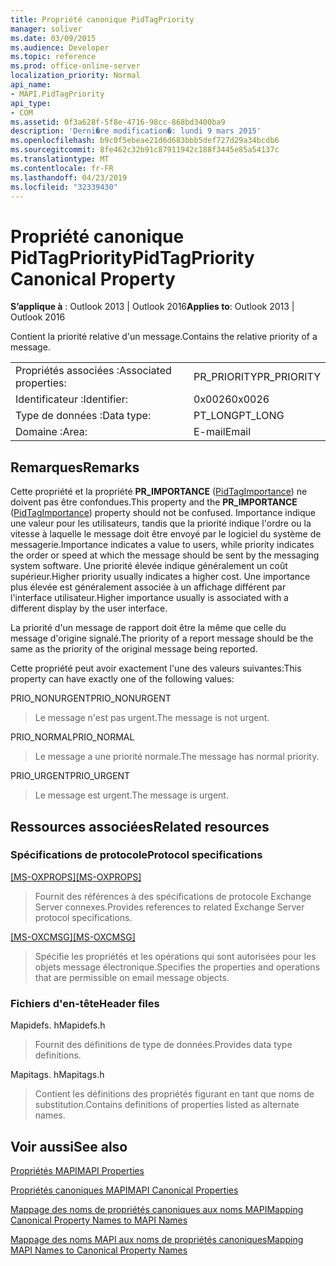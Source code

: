 ```yaml
---
title: Propriété canonique PidTagPriority
manager: soliver
ms.date: 03/09/2015
ms.audience: Developer
ms.topic: reference
ms.prod: office-online-server
localization_priority: Normal
api_name:
- MAPI.PidTagPriority
api_type:
- COM
ms.assetid: 0f3a628f-5f8e-4716-98cc-868bd3400ba9
description: 'Derni�re modification�: lundi 9 mars 2015'
ms.openlocfilehash: b9c0f5ebeae21d6d683bbb5def727d29a34bcdb6
ms.sourcegitcommit: 8fe462c32b91c87911942c188f3445e85a54137c
ms.translationtype: MT
ms.contentlocale: fr-FR
ms.lasthandoff: 04/23/2019
ms.locfileid: "32339430"
---
```

# <a name="pidtagpriority-canonical-property"></a><span data-ttu-id="b8e29-103">Propriété canonique PidTagPriority</span><span class="sxs-lookup"><span data-stu-id="b8e29-103">PidTagPriority Canonical Property</span></span>

  
  
<span data-ttu-id="b8e29-104">**S’applique à** : Outlook 2013 | Outlook 2016</span><span class="sxs-lookup"><span data-stu-id="b8e29-104">**Applies to**: Outlook 2013 | Outlook 2016</span></span> 
  
<span data-ttu-id="b8e29-105">Contient la priorité relative d'un message.</span><span class="sxs-lookup"><span data-stu-id="b8e29-105">Contains the relative priority of a message.</span></span>
  
|||
|:-----|:-----|
|<span data-ttu-id="b8e29-106">Propriétés associées :</span><span class="sxs-lookup"><span data-stu-id="b8e29-106">Associated properties:</span></span>  <br/> |<span data-ttu-id="b8e29-107">PR_PRIORITY</span><span class="sxs-lookup"><span data-stu-id="b8e29-107">PR_PRIORITY</span></span>  <br/> |
|<span data-ttu-id="b8e29-108">Identificateur :</span><span class="sxs-lookup"><span data-stu-id="b8e29-108">Identifier:</span></span>  <br/> |<span data-ttu-id="b8e29-109">0x0026</span><span class="sxs-lookup"><span data-stu-id="b8e29-109">0x0026</span></span>  <br/> |
|<span data-ttu-id="b8e29-110">Type de données :</span><span class="sxs-lookup"><span data-stu-id="b8e29-110">Data type:</span></span>  <br/> |<span data-ttu-id="b8e29-111">PT_LONG</span><span class="sxs-lookup"><span data-stu-id="b8e29-111">PT_LONG</span></span>  <br/> |
|<span data-ttu-id="b8e29-112">Domaine :</span><span class="sxs-lookup"><span data-stu-id="b8e29-112">Area:</span></span>  <br/> |<span data-ttu-id="b8e29-113">E-mail</span><span class="sxs-lookup"><span data-stu-id="b8e29-113">Email</span></span>  <br/> |
   
## <a name="remarks"></a><span data-ttu-id="b8e29-114">Remarques</span><span class="sxs-lookup"><span data-stu-id="b8e29-114">Remarks</span></span>

<span data-ttu-id="b8e29-115">Cette propriété et la propriété **PR_IMPORTANCE** ([PidTagImportance](pidtagimportance-canonical-property.md)) ne doivent pas être confondues.</span><span class="sxs-lookup"><span data-stu-id="b8e29-115">This property and the **PR_IMPORTANCE** ([PidTagImportance](pidtagimportance-canonical-property.md)) property should not be confused.</span></span> <span data-ttu-id="b8e29-116">Importance indique une valeur pour les utilisateurs, tandis que la priorité indique l'ordre ou la vitesse à laquelle le message doit être envoyé par le logiciel du système de messagerie.</span><span class="sxs-lookup"><span data-stu-id="b8e29-116">Importance indicates a value to users, while priority indicates the order or speed at which the message should be sent by the messaging system software.</span></span> <span data-ttu-id="b8e29-117">Une priorité élevée indique généralement un coût supérieur.</span><span class="sxs-lookup"><span data-stu-id="b8e29-117">Higher priority usually indicates a higher cost.</span></span> <span data-ttu-id="b8e29-118">Une importance plus élevée est généralement associée à un affichage différent par l'interface utilisateur.</span><span class="sxs-lookup"><span data-stu-id="b8e29-118">Higher importance usually is associated with a different display by the user interface.</span></span>
  
<span data-ttu-id="b8e29-119">La priorité d'un message de rapport doit être la même que celle du message d'origine signalé.</span><span class="sxs-lookup"><span data-stu-id="b8e29-119">The priority of a report message should be the same as the priority of the original message being reported.</span></span>
  
<span data-ttu-id="b8e29-120">Cette propriété peut avoir exactement l'une des valeurs suivantes:</span><span class="sxs-lookup"><span data-stu-id="b8e29-120">This property can have exactly one of the following values:</span></span>
  
<span data-ttu-id="b8e29-121">PRIO_NONURGENT</span><span class="sxs-lookup"><span data-stu-id="b8e29-121">PRIO_NONURGENT</span></span> 
  
> <span data-ttu-id="b8e29-122">Le message n'est pas urgent.</span><span class="sxs-lookup"><span data-stu-id="b8e29-122">The message is not urgent.</span></span>
    
<span data-ttu-id="b8e29-123">PRIO_NORMAL</span><span class="sxs-lookup"><span data-stu-id="b8e29-123">PRIO_NORMAL</span></span> 
  
> <span data-ttu-id="b8e29-124">Le message a une priorité normale.</span><span class="sxs-lookup"><span data-stu-id="b8e29-124">The message has normal priority.</span></span>
    
<span data-ttu-id="b8e29-125">PRIO_URGENT</span><span class="sxs-lookup"><span data-stu-id="b8e29-125">PRIO_URGENT</span></span> 
  
> <span data-ttu-id="b8e29-126">Le message est urgent.</span><span class="sxs-lookup"><span data-stu-id="b8e29-126">The message is urgent.</span></span>
    
## <a name="related-resources"></a><span data-ttu-id="b8e29-127">Ressources associées</span><span class="sxs-lookup"><span data-stu-id="b8e29-127">Related resources</span></span>

### <a name="protocol-specifications"></a><span data-ttu-id="b8e29-128">Spécifications de protocole</span><span class="sxs-lookup"><span data-stu-id="b8e29-128">Protocol specifications</span></span>

<span data-ttu-id="b8e29-129">[[MS-OXPROPS]](https://msdn.microsoft.com/library/f6ab1613-aefe-447d-a49c-18217230b148%28Office.15%29.aspx)</span><span class="sxs-lookup"><span data-stu-id="b8e29-129">[[MS-OXPROPS]](https://msdn.microsoft.com/library/f6ab1613-aefe-447d-a49c-18217230b148%28Office.15%29.aspx)</span></span>
  
> <span data-ttu-id="b8e29-130">Fournit des références à des spécifications de protocole Exchange Server connexes.</span><span class="sxs-lookup"><span data-stu-id="b8e29-130">Provides references to related Exchange Server protocol specifications.</span></span>
    
<span data-ttu-id="b8e29-131">[[MS-OXCMSG]](https://msdn.microsoft.com/library/7fd7ec40-deec-4c06-9493-1bc06b349682%28Office.15%29.aspx)</span><span class="sxs-lookup"><span data-stu-id="b8e29-131">[[MS-OXCMSG]](https://msdn.microsoft.com/library/7fd7ec40-deec-4c06-9493-1bc06b349682%28Office.15%29.aspx)</span></span>
  
> <span data-ttu-id="b8e29-132">Spécifie les propriétés et les opérations qui sont autorisées pour les objets message électronique.</span><span class="sxs-lookup"><span data-stu-id="b8e29-132">Specifies the properties and operations that are permissible on email message objects.</span></span>
    
### <a name="header-files"></a><span data-ttu-id="b8e29-133">Fichiers d'en-tête</span><span class="sxs-lookup"><span data-stu-id="b8e29-133">Header files</span></span>

<span data-ttu-id="b8e29-134">Mapidefs. h</span><span class="sxs-lookup"><span data-stu-id="b8e29-134">Mapidefs.h</span></span>
  
> <span data-ttu-id="b8e29-135">Fournit des définitions de type de données.</span><span class="sxs-lookup"><span data-stu-id="b8e29-135">Provides data type definitions.</span></span>
    
<span data-ttu-id="b8e29-136">Mapitags. h</span><span class="sxs-lookup"><span data-stu-id="b8e29-136">Mapitags.h</span></span>
  
> <span data-ttu-id="b8e29-137">Contient les définitions des propriétés figurant en tant que noms de substitution.</span><span class="sxs-lookup"><span data-stu-id="b8e29-137">Contains definitions of properties listed as alternate names.</span></span>
    
## <a name="see-also"></a><span data-ttu-id="b8e29-138">Voir aussi</span><span class="sxs-lookup"><span data-stu-id="b8e29-138">See also</span></span>



[<span data-ttu-id="b8e29-139">Propriétés MAPI</span><span class="sxs-lookup"><span data-stu-id="b8e29-139">MAPI Properties</span></span>](mapi-properties.md)
  
[<span data-ttu-id="b8e29-140">Propriétés canoniques MAPI</span><span class="sxs-lookup"><span data-stu-id="b8e29-140">MAPI Canonical Properties</span></span>](mapi-canonical-properties.md)
  
[<span data-ttu-id="b8e29-141">Mappage des noms de propriétés canoniques aux noms MAPI</span><span class="sxs-lookup"><span data-stu-id="b8e29-141">Mapping Canonical Property Names to MAPI Names</span></span>](mapping-canonical-property-names-to-mapi-names.md)
  
[<span data-ttu-id="b8e29-142">Mappage des noms MAPI aux noms de propriétés canoniques</span><span class="sxs-lookup"><span data-stu-id="b8e29-142">Mapping MAPI Names to Canonical Property Names</span></span>](mapping-mapi-names-to-canonical-property-names.md)

